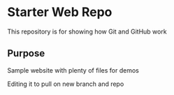 # Starter Web Repo

This repository is for showing how Git and GitHub work

## Purpose

Sample website with plenty of files for demos

Editing it to pull on new branch and repo